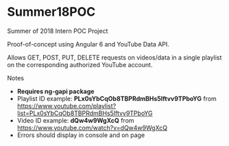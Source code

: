 # Summer18POC
Summer of 2018 Intern POC Project

Proof-of-concept using Angular 6 and YouTube Data API.

Allows GET, POST, PUT, DELETE requests on videos/data in a single playlist on the corresponding authorized YouTube account.

Notes
- **Requires ng-gapi package**
- Playlist ID example: **PLx0sYbCqOb8TBPRdmBHs5Iftvv9TPboYG** from https://www.youtube.com/playlist?list=PLx0sYbCqOb8TBPRdmBHs5Iftvv9TPboYG
- Video ID example: **dQw4w9WgXcQ** from https://www.youtube.com/watch?v=dQw4w9WgXcQ
- Errors should display in console and on page

